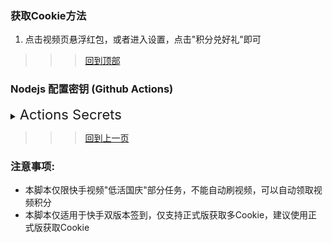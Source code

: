 ###  获取Cookie方法
  1. 点击视频页悬浮红包，或者进入设置，点击"积分兑好礼"即可

 >>> [回到顶部](#IOS配置教程)

### Nodejs 配置密钥 (Github Actions)

<details>

  <summary>
    <span style="font-size:22">
       Actions Secrets 
    </span>
  </summary>  

| Name | 脚本相关YML | Value分割符 | 必须 / 可选 | 注意事项及样式(其中"xxx"代表任意字符) |
| :-------: | :------: | :-------: | ------ | ------- |
| KS_TOKEN | <span style="font-size:18; color:#0000ff"> 快手视频 </span> | &或换行 | 必须 | 请求地址: "https://activity.m.kuaishou.com/rest/wd/taskCenter/lowActive/module/list"， <br>任务Cookie: uid=xxx&gsid=xxx&s=xxx |

</details>

 >>> [回到上一页](..)
 
### 注意事项:
 * 本脚本仅限快手视频"低活国庆"部分任务，不能自动刷视频，可以自动领取视频积分
 * 本脚本仅适用于快手双版本签到，仅支持正式版获取多Cookie，建议使用正式版获取Cookie
